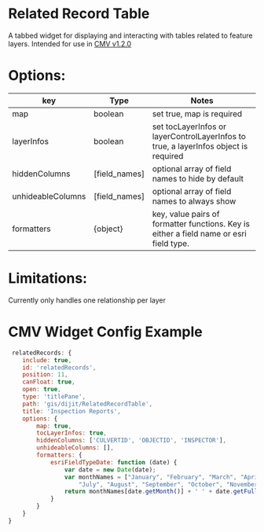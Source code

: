 Related Record Table
====================

A tabbed widget for displaying and interacting with tables related to feature layers.
Intended for use in [CMV v1.2.0](https://github.com/cmv/cmv-app/releases/tag/v1.2.0) 

Options:
========

key        |      Type      | Notes
---|-----|-------
map | boolean | set true, map is required
layerInfos | boolean | set tocLayerInfos or layerControlLayerInfos to true, a layerInfos object is required
hiddenColumns | [field_names] | optional array of field names to hide by default
unhideableColumns | [field_names] | optional array of field names to always show
formatters | {object} | key, value pairs of formatter functions. Key is either a field name or esri field type.

Limitations:
============

Currently only handles one relationship per layer

CMV Widget Config Example
=========================

```javascript
 relatedRecords: {
    include: true,
    id: 'relatedRecords',
    position: 11,
    canFloat: true,
    open: true,
    type: 'titlePane',
    path: 'gis/dijit/RelatedRecordTable',
    title: 'Inspection Reports',
    options: {
        map: true,
        tocLayerInfos: true,
        hiddenColumns: ['CULVERTID', 'OBJECTID', 'INSPECTOR'],
        unhideableColumns: [],
        formatters: {
            esriFieldTypeDate: function (date) {
                var date = new Date(date);
                var monthNames = ["January", "February", "March", "April", "May", "June",
                    "July", "August", "September", "October", "November", "December"];
                return monthNames[date.getMonth()] + ' ' + date.getFullYear();
            }
        }
    }
}
```
